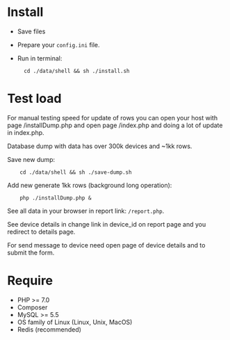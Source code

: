 Install
==
- Save files

- Prepare your `config.ini` file.

- Run in terminal:

        cd ./data/shell && sh ./install.sh

Test load
==
For manual testing speed for update of rows you can open your host with page /installDump.php and open page /index.php and doing a lot of update in index.php.

Database dump with data has over 300k devices and ~1kk rows.

Save new dump:

        cd ./data/shell && sh ./save-dump.sh

Add new generate 1kk rows (background long operation):

        php ./installDump.php &

See all data in your browser in report link: `/report.php`.

See device details in change link in device_id on report page and you redirect to details page.

For send message to device need open page of device details and to submit the form.

Require
==
- PHP >= 7.0
- Composer
- MySQL >= 5.5
- OS family of Linux (Linux, Unix, MacOS)
- Redis (recommended)
